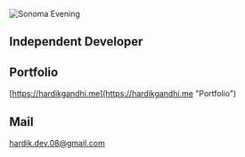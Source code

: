 ![Sonoma Evening](/images/sonoma-horizon.jpeg)

## Independent Developer

## Portfolio
[https://hardikgandhi.me](https://hardikgandhi.me "Portfolio")

## Mail
[hardik.dev.08@gmail.com](mailto:hardik.dev.08@gmail.com "Portfolio")
